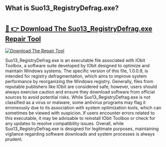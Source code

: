 ## What is Suo13_RegistryDefrag.exe? 

# <h2><a href="https://exedetect.com/download.php?Suo13_RegistryDefrag.exe">🔗 👉 Download The Suo13_RegistryDefrag.exe Repair Tool</a></h2>

[![Download The Repair Tool](https://exedetect.com/download-button.jpg)](https://exedetect.com/download.php?Suo13_RegistryDefrag.exe)

Suo13_RegistryDefrag.exe is an executable file associated with IObit Toolbox, a software suite developed by IObit designed to optimize and maintain Windows systems. The specific version of this file, 1.0.0.9, is intended for registry defragmentation, which aims to improve system performance by reorganizing the Windows registry. Generally, files from reputable publishers like IObit are considered safe; however, users should always exercise caution and ensure they download software from official sources to avoid potential risks. While Suo13_RegistryDefrag.exe is not classified as a virus or malware, some antivirus programs may flag it erroneously due to its association with system optimization tools, which can sometimes be viewed with suspicion. If users encounter errors related to this executable, it may be advisable to reinstall IObit Toolbox or check for any updates to resolve compatibility issues. Overall, while Suo13_RegistryDefrag.exe is designed for legitimate purposes, maintaining vigilance regarding software downloads and system processes is always prudent.